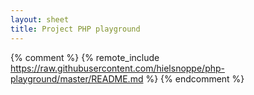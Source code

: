 ```yaml
---
layout: sheet
title: Project PHP playground
---
```


{% comment %}
{% remote_include https://raw.githubusercontent.com/hielsnoppe/php-playground/master/README.md %}
{% endcomment %}
